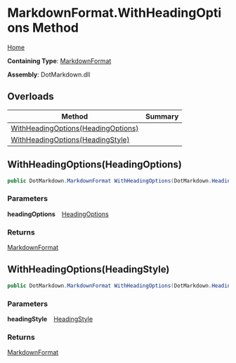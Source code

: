 # MarkdownFormat\.WithHeadingOptions Method

[Home](../../../README.md)

**Containing Type**: [MarkdownFormat](../README.md)

**Assembly**: DotMarkdown\.dll

## Overloads

| Method | Summary |
| ------ | ------- |
| [WithHeadingOptions(HeadingOptions)](#DotMarkdown_MarkdownFormat_WithHeadingOptions_DotMarkdown_HeadingOptions_) | |
| [WithHeadingOptions(HeadingStyle)](#DotMarkdown_MarkdownFormat_WithHeadingOptions_DotMarkdown_HeadingStyle_) | |

## WithHeadingOptions\(HeadingOptions\) <a name="DotMarkdown_MarkdownFormat_WithHeadingOptions_DotMarkdown_HeadingOptions_"></a>

```csharp
public DotMarkdown.MarkdownFormat WithHeadingOptions(DotMarkdown.HeadingOptions headingOptions)
```

### Parameters

**headingOptions** &ensp; [HeadingOptions](../../HeadingOptions/README.md)

### Returns

[MarkdownFormat](../README.md)

## WithHeadingOptions\(HeadingStyle\) <a name="DotMarkdown_MarkdownFormat_WithHeadingOptions_DotMarkdown_HeadingStyle_"></a>

```csharp
public DotMarkdown.MarkdownFormat WithHeadingOptions(DotMarkdown.HeadingStyle headingStyle)
```

### Parameters

**headingStyle** &ensp; [HeadingStyle](../../HeadingStyle/README.md)

### Returns

[MarkdownFormat](../README.md)

